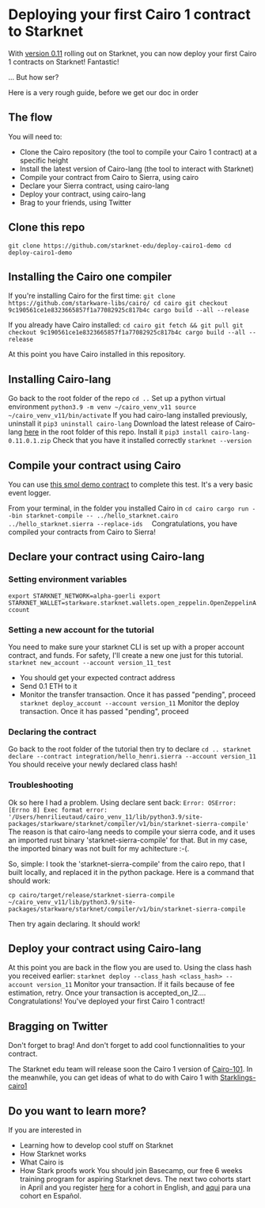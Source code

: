 # Deploying your first Cairo 1 contract to Starknet
With [version 0.11](https://starkware.medium.com/starknet-alpha-v0-11-0-the-transition-to-cairo-1-0-begins-30442d494515) rolling out on Starknet, you can now deploy your first Cairo 1 contracts on Starknet! Fantastic!

... But how ser?

Here is a very rough guide, before we get our doc in order

## The flow
You will need to:
- Clone the Cairo repository (the tool to compile your Cairo 1 contract) at a specific height
- Install the latest version of Cairo-lang (the tool to interact with Starknet)
- Compile your contract from Cairo to Sierra, using cairo 
- Declare your Sierra contract, using cairo-lang
- Deploy your contract, using cairo-lang
- Brag to your friends, using Twitter

## Clone this repo
``
git clone https://github.com/starknet-edu/deploy-cairo1-demo
cd deploy-cairo1-demo
``

## Installing the Cairo one compiler
If you're installing Cairo for the first time:
``
git clone https://github.com/starkware-libs/cairo/
cd cairo
git checkout 9c190561ce1e8323665857f1a77082925c817b4c
cargo build --all --release
``

If you already have Cairo installed:
``
cd cairo
git fetch && git pull
git checkout 9c190561ce1e8323665857f1a77082925c817b4c
cargo build --all --release
``

At this point you have Cairo installed in this repository. 

## Installing Cairo-lang
Go back to the root folder of the repo
``
cd ..
``
Set up a python virtual environment
``
python3.9 -m venv ~/cairo_venv_v11
source ~/cairo_venv_v11/bin/activate
``
If you had cairo-lang installed previously, uninstall it
``
pip3 uninstall cairo-lang
``
Download the latest release of Cairo-lang [here](https://github.com/starkware-libs/cairo-lang/releases/tag/v0.11.0.1) in the root folder of this repo. Install it
``
pip3 install cairo-lang-0.11.0.1.zip
``
Check that you have it installed correctly
``
starknet --version
``

## Compile your contract using Cairo
You can use [this smol demo contract](hello_starknet.cairo) to complete this test. It's a very basic event logger.

From your terminal, in the folder you installed Cairo in
``
cd cairo
cargo run --bin starknet-compile -- ../hello_starknet.cairo ../hello_starknet.sierra --replace-ids	
``
Congratulations, you have compiled your contracts from Cairo to Sierra!

## Declare your contract using Cairo-lang
### Setting environment variables
``
export STARKNET_NETWORK=alpha-goerli
export STARKNET_WALLET=starkware.starknet.wallets.open_zeppelin.OpenZeppelinAccount
``

### Setting a new account for the tutorial

You need to make sure your starknet CLI is set up with a proper account contract, and funds. For safety, I'll create a new one just for this tutorial.
``
starknet new_account --account version_11_test
``
- You should get your expected contract address
- Send 0.1 ETH to it
- Monitor the transfer transaction. Once it has passed "pending", proceed
``
starknet deploy_account --account version_11
``
Monitor the deploy transaction. Once it has passed "pending", proceed

### Declaring the contract
Go back to the root folder of the tutorial then try to declare
``
cd ..
starknet declare --contract integration/hello_henri.sierra --account version_11
``
You should receive your newly declared class hash!

### Troubleshooting
Ok so here I had a problem. Using declare sent back:
``
Error: OSError: [Errno 8] Exec format error: '/Users/henrilieutaud/cairo_venv_11/lib/python3.9/site-packages/starkware/starknet/compiler/v1/bin/starknet-sierra-compile'
``
The reason is that cairo-lang needs to compile your sierra code, and it uses an imported rust binary 'starknet-sierra-compile' for that. But in my case, the imported binary was not built for my achitecture :-(.

So, simple: I took the 'starknet-sierra-compile' from the cairo repo, that I built locally, and replaced it in the python package. Here is a command that should work:

``
cp cairo/target/release/starknet-sierra-compile ~/cairo_venv_v11/lib/python3.9/site-packages/starkware/starknet/compiler/v1/bin/starknet-sierra-compile
``

Then try again declaring. It should work!

## Deploy your contract using Cairo-lang
At this point you are back in the flow you are used to. Using the class hash you received earlier:
``
starknet deploy --class_hash <class_hash> --account version_11
``
Monitor your transaction. If it fails because of fee estimation, retry. Once your transaction is accepted_on_l2.... Congratulations! You've deployed your first Cairo 1 contract!

## Bragging on Twitter
Don't forget to brag! And don't forget to add cool functionnalities to your contract.

The Starknet edu team will release soon the Cairo 1 version of [Cairo-101](https://github.com/starknet-edu/starknet-cairo-101). In the meanwhile, you can get ideas of what to do with Cairo 1 with [Starklings-cairo1](https://github.com/shramee/starklings-cairo1)

## Do you want to learn more?
If you are interested in 
- Learning how to develop cool stuff on Starknet
- How Starknet works
- What Cairo is
- How Stark proofs work
You should join Basecamp, our free 6 weeks training program for aspiring Starknet devs. The next two cohorts start in April and you register [here](https://forms.reform.app/starkware/starknet-basecamp-registration-starting-jan-4th-copy-2/itvk4e) for a cohort in English, and [aqui](https://forms.reform.app/starkware/starknet-basecamp-registration-starting-apr-11th-copy/itvk4e) para una cohort en Español.